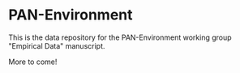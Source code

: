 # PAN-Environment

This is the data repository for the PAN-Environment working group "Empirical Data" manuscript.

More to come!